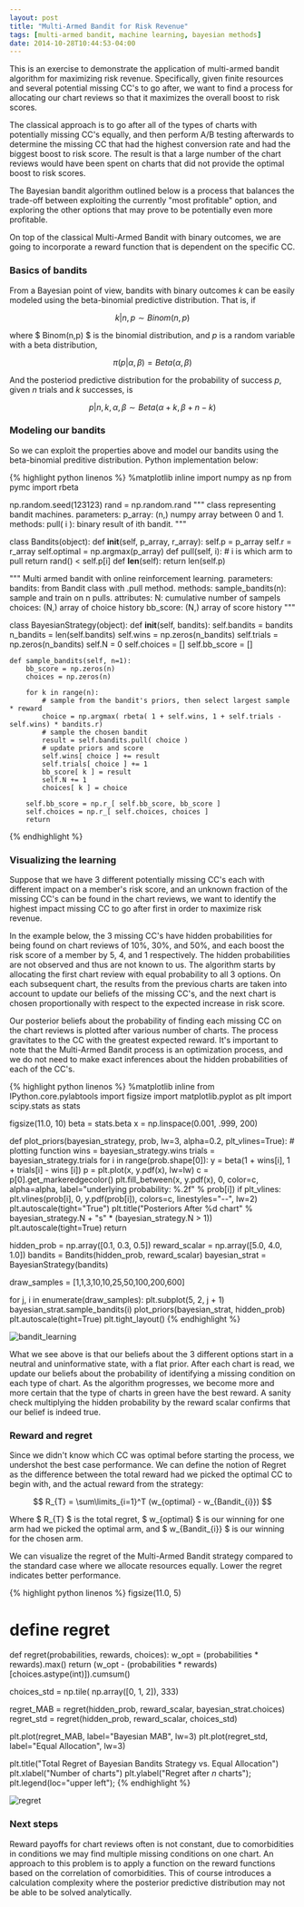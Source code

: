 ```yaml
---
layout: post
title: "Multi-Armed Bandit for Risk Revenue"
tags: [multi-armed bandit, machine learning, bayesian methods]
date: 2014-10-28T10:44:53-04:00
---
```


This is an exercise to demonstrate the application of multi-armed bandit algorithm for maximizing risk revenue. Specifically, given finite resources and several potential missing CC's to go after, we want to find a process for allocating our chart reviews so that it maximizes the overall boost to risk scores.

The classical approach is to go after all of the types of charts with potentially missing CC's equally, and then perform A/B testing afterwards to determine the missing CC that had the highest conversion rate and had the biggest boost to risk score. The result is that a large number of the chart reviews would have been spent on charts that did not provide the optimal boost to risk scores.

The Bayesian bandit algorithm outlined below is a process that balances the trade-off between exploiting the currently "most profitable" option, and exploring the other options that may prove to be potentially even more profitable.

On top of the classical Multi-Armed Bandit with binary outcomes, we are going to incorporate a reward function that is dependent on the specific CC.

### Basics of bandits

From a Bayesian point of view, bandits with binary outcomes $k$ can be easily modeled using the beta-binomial predictive distribution. That is, if  

$$ k|n,p \sim Binom(n,p) $$

where $ Binom(n,p) $ is the binomial distribution, and $p$ is a random variable with a beta distribution,  

$$ \pi(p|\alpha,\beta) = Beta(\alpha,\beta) $$

And the posteriod predictive distribution for the probability of success $p$, given $n$ trials and $k$ successes, is  

$$ p|n,k,\alpha,\beta \sim Beta(\alpha + k, \beta + n - k) $$

### Modeling our bandits

So we can exploit the properties above and model our bandits using the beta-binomial preditive distribution. Python implementation below:  


{% highlight python linenos %}
%matplotlib inline
import numpy as np
from pymc import rbeta

np.random.seed(123123)
rand = np.random.rand
"""
class representing bandit machines.
parameters:
    p_array: (n,) numpy array between 0 and 1.
methods:
    pull( i ): binary result of ith bandit.
"""

class Bandits(object):
    def __init__(self, p_array, r_array):
        self.p = p_array
        self.r = r_array
        self.optimal = np.argmax(p_array)
    def pull(self, i):
        # i is which arm to pull
        return rand() < self.p[i]
    def __len__(self):
        return len(self.p)

"""
Multi armed bandit with online reinforcement learning.
parameters:
    bandits: from Bandit class with .pull method.
methods:
    sample_bandits(n): sample and train on n pulls.
attributes:
    N: cumulative number of sampels
    choices: (N,) array of choice history
    bb_score: (N,) array of score history
"""

class BayesianStrategy(object):
    def __init__(self, bandits):
        self.bandits = bandits
        n_bandits = len(self.bandits)
        self.wins = np.zeros(n_bandits)
        self.trials = np.zeros(n_bandits)
        self.N = 0
        self.choices = []
        self.bb_score = []

    def sample_bandits(self, n=1):
        bb_score = np.zeros(n)
        choices = np.zeros(n)

        for k in range(n):
            # sample from the bandit's priors, then select largest sample * reward
            choice = np.argmax( rbeta( 1 + self.wins, 1 + self.trials - self.wins) * bandits.r)
            # sample the chosen bandit
            result = self.bandits.pull( choice )
            # update priors and score
            self.wins[ choice ] += result
            self.trials[ choice ] += 1
            bb_score[ k ] = result
            self.N += 1
            choices[ k ] = choice

        self.bb_score = np.r_[ self.bb_score, bb_score ]
        self.choices = np.r_[ self.choices, choices ]
        return
{% endhighlight %}

### Visualizing the learning

Suppose that we have 3 different potentially missing CC's each with different impact on a member's risk score, and an unknown fraction of the missing CC's can be found in the chart reviews, we want to identify the highest impact missing CC to go after first in order to maximize risk revenue.

In the example below, the 3 missing CC's have hidden probabilities for being found on chart reviews of 10%, 30%, and 50%, and each boost the risk score of a member by 5, 4, and 1 respectively. The hidden probabilities are not observed and thus are not known to us. The algorithm starts by allocating the first chart review with equal probability to all 3 options. On each subsequent chart, the results from the previous charts are taken into account to update our beliefs of the missing CC's, and the next chart is chosen proportionally with respect to the expected increase in risk score.

Our posterior beliefs about the probability of finding each missing CC on the chart reviews is plotted after various number of charts.  The process gravitates to the CC with the greatest expected reward.  It's important to note that the Multi-Armed Bandit process is an optimization process, and we do not need to make exact inferences about the hidden probabilities of each of the CC's.

{% highlight python linenos %}
%matplotlib inline
from IPython.core.pylabtools import figsize
import matplotlib.pyplot as plt
import scipy.stats as stats

figsize(11.0, 10)
beta = stats.beta
x = np.linspace(0.001, .999, 200)

def plot_priors(bayesian_strategy, prob, lw=3, alpha=0.2, plt_vlines=True):
    # plotting function
    wins = bayesian_strategy.wins
    trials = bayesian_strategy.trials
    for i in range(prob.shape[0]):
        y = beta(1 + wins[i], 1 + trials[i] - wins [i])
        p = plt.plot(x, y.pdf(x), lw=lw)
        c = p[0].get_markeredgecolor()
        plt.fill_between(x, y.pdf(x), 0, color=c, alpha=alpha,
                         label="underlying probability: %.2f" % prob[i])
        if plt_vlines:
            plt.vlines(prob[i], 0, y.pdf(prob[i]),
                       colors=c, linestyles="--", lw=2)
        plt.autoscale(tight="True")
        plt.title("Posteriors After %d chart" % bayesian_strategy.N +
                  "s" * (bayesian_strategy.N > 1))
        plt.autoscale(tight=True)
    return

hidden_prob = np.array([0.1, 0.3, 0.5])
reward_scalar = np.array([5.0, 4.0, 1.0])
bandits = Bandits(hidden_prob, reward_scalar)
bayesian_strat = BayesianStrategy(bandits)

draw_samples = [1,1,3,10,10,25,50,100,200,600]

for j, i in enumerate(draw_samples):
    plt.subplot(5, 2, j + 1)
    bayesian_strat.sample_bandits(i)
    plot_priors(bayesian_strat, hidden_prob)
    plt.autoscale(tight=True)
plt.tight_layout()
{% endhighlight %}

![bandit_learning](/assets/Bayesian_Multi_Armed_Bandit_files/Bayesian_Multi_Armed_Bandit_10_0.png)

What we see above is that our beliefs about the 3 different options start in a neutral and uninformative state, with a flat prior. After each chart is read, we update our beliefs about the probability of identifying a missing condition on each type of chart. As the algorithm progresses, we become more and more certain that the type of charts in green have the best reward. A sanity check multiplying the hidden probability by the reward scalar confirms that our belief is indeed true.

### Reward and regret

Since we didn't know which CC was optimal before starting the process, we undershot the best case performance. We can define the notion of Regret as the difference between the total reward had we picked the optimal CC to begin with, and the actual reward from the strategy:

$$ R_{T} = \sum\limits_{i=1}^T (w_{optimal} - w_{Bandit_{i}}) $$  

Where $ R\_{T} $ is the total regret, $ w\_{optimal} $ is our winning for one arm had we picked the optimal arm, and $ w\_{Bandit\_{i}} $ is our winning for the chosen arm.

We can visualize the regret of the Multi-Armed Bandit strategy compared to the standard case where we allocate resources equally. Lower the regret indicates better performance.

{% highlight python linenos %}
figsize(11.0, 5)

# define regret
def regret(probabilities, rewards, choices):
    w_opt = (probabilities * rewards).max()
    return (w_opt - (probabilities * rewards)[choices.astype(int)]).cumsum()

choices_std = np.tile( np.array([0, 1, 2]), 333)

regret_MAB = regret(hidden_prob, reward_scalar, bayesian_strat.choices)
regret_std = regret(hidden_prob, reward_scalar, choices_std)


plt.plot(regret_MAB, label="Bayesian MAB", lw=3)
plt.plot(regret_std, label="Equal Allocation", lw=3)

plt.title("Total Regret of Bayesian Bandits Strategy vs. Equal Allocation")
plt.xlabel("Number of charts")
plt.ylabel("Regret after $n$ charts");
plt.legend(loc="upper left");
{% endhighlight %}

![regret](/assets/Bayesian_Multi_Armed_Bandit_files/Bayesian_Multi_Armed_Bandit_14_0.png)

### Next steps

Reward payoffs for chart reviews often is not constant, due to comorbidities in conditions we may find multiple missing conditions on one chart. An approach to this problem is to apply a function on the reward functions based on the correlation of comorbidities. This of course introduces a calculation complexity where the posterior predictive distribution may not be able to be solved analytically.


<br>
